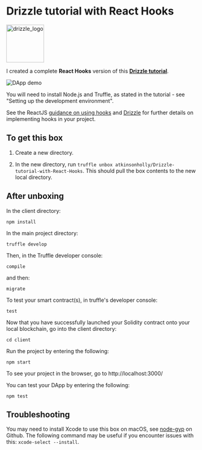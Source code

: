 # Drizzle tutorial with React Hooks

<img src="https://truffleframework.com/img/drizzle-logomark.svg" alt="drizzle_logo" title="drizzle_logo" width="100" />

I created a complete **React Hooks** version of this [**Drizzle tutorial**](https://www.trufflesuite.com/tutorials/getting-started-with-drizzle-and-react).

![DApp demo](https://media.giphy.com/media/TdQVda1SmPNaU2gN4J/giphy.gif)

You will need to install Node.js and Truffle, as stated in the tutorial - see "Setting up the development environment".

See the ReactJS [guidance on using hooks](https://reactjs.org/docs/hooks-reference.html) and [Drizzle](https://www.trufflesuite.com/drizzle) for further details on implementing hooks in your project.

## To get this box ##

1. Create a new directory.

2. In the new directory, run ```truffle unbox atkinsonholly/Drizzle-tutorial-with-React-Hooks```. This should pull the box contents to the new local directory.

## After unboxing ##

In the client directory:

```
npm install
```


In the main project directory:

```
truffle develop
```

Then, in the Truffle developer console: 
```
compile
```

and then:
```
migrate
```

To test your smart contract(s), in truffle's developer console:
```
test
```

Now that you have successfully launched your Solidity contract onto your local blockchain, go into the client directory:

```
cd client
```

Run the project by entering the following:

```
npm start
```

To see your project in the browser, go to http://localhost:3000/

You can test your DApp by entering the following:

```
npm test
```

## Troubleshooting ##

You may need to install Xcode to use this box on macOS, see [node-gyp](https://github.com/nodejs/node-gyp) on Github. 
The following command may be useful if you encounter issues with this: ```xcode-select --install```.
